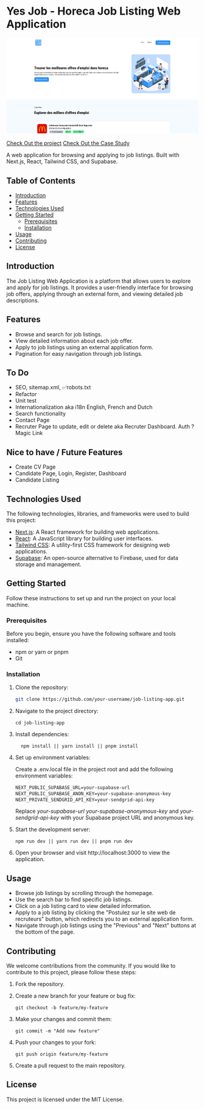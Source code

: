 # Yes Job - Horeca Job Listing Web Application

[![Yes Job - Horeca Job Board](https://github.com/John4E656F/Yes-Job/blob/main/public/images/png/yesjobpreview.png 'Yes Job - Horeca Job Board')](https://yesjob.be/)

[Check Out the project](https://yesjob.be/)
[Check Out the Case Study](https://www.linkedin.com/feed/update/urn:li:activity:7120708337830113281/)

A web application for browsing and applying to job listings. Built with Next.js, React, Tailwind CSS, and Supabase.

## Table of Contents

- [Introduction](#introduction)
- [Features](#features)
- [Technologies Used](#technologies-used)
- [Getting Started](#getting-started)
  - [Prerequisites](#prerequisites)
  - [Installation](#installation)
- [Usage](#usage)
- [Contributing](#contributing)
- [License](#license)

## Introduction

The Job Listing Web Application is a platform that allows users to explore and apply for job listings. It provides a user-friendly interface for browsing job offers, applying through an external form, and viewing detailed job descriptions.

## Features

- Browse and search for job listings.
- View detailed information about each job offer.
- Apply to job listings using an external application form.
- Pagination for easy navigation through job listings.

## To Do

- SEO, sitemap.xml, ✅robots.txt
- Refactor
- Unit test
- Internationalization aka i18n English, French and Dutch
- Search functionality
- Contact Page
- Recruter Page to update, edit or delete aka Recruter Dashboard. Auth ?Magic Link

## Nice to have / Future Features

- Create CV Page
- Candidate Page, Login, Register, Dashboard
- Candidate Listing

## Technologies Used

The following technologies, libraries, and frameworks were used to build this project:

- [Next.js](https://nextjs.org/): A React framework for building web applications.
- [React](https://reactjs.org/): A JavaScript library for building user interfaces.
- [Tailwind CSS](https://tailwindcss.com/): A utility-first CSS framework for designing web applications.
- [Supabase](https://supabase.io/): An open-source alternative to Firebase, used for data storage and management.

## Getting Started

Follow these instructions to set up and run the project on your local machine.

### Prerequisites

Before you begin, ensure you have the following software and tools installed:

- npm or yarn or pnpm
- Git

### Installation

1. Clone the repository:

   ```bash
   git clone https://github.com/your-username/job-listing-app.git
   ```

2. Navigate to the project directory:

   ```
   cd job-listing-app
   ```

3. Install dependencies:

   ```
     npm install || yarn install || pnpm install
   ```

4. Set up environment variables:

   Create a .env.local file in the project root and add the following environment variables:

   ```
   NEXT_PUBLIC_SUPABASE_URL=your-supabase-url
   NEXT_PUBLIC_SUPABASE_ANON_KEY=your-supabase-anonymous-key
   NEXT_PRIVATE_SENDGRID_API_KEY=your-sendgrid-api-key
   ```

   Replace <i>your-supabase-url</i> <i>your-supabase-anonymous-key</i> and <i>your-sendgrid-api-key</i> with your Supabase project URL and anonymous key.

5. Start the development server:

   ```
   npm run dev || yarn run dev || pnpm run dev
   ```

6. Open your browser and visit http://localhost:3000 to view the application.

## Usage

- Browse job listings by scrolling through the homepage.
- Use the search bar to find specific job listings.
- Click on a job listing card to view detailed information.
- Apply to a job listing by clicking the "Postulez sur le site web de recruteurs" button, which redirects you to an external application form.
- Navigate through job listings using the "Previous" and "Next" buttons at the bottom of the page.

## Contributing

We welcome contributions from the community. If you would like to contribute to this project, please follow these steps:

1. Fork the repository.

2. Create a new branch for your feature or bug fix:

   ```
   git checkout -b feature/my-feature
   ```

3. Make your changes and commit them:

   ```
   git commit -m "Add new feature"
   ```

4. Push your changes to your fork:

   ```
   git push origin feature/my-feature
   ```

5. Create a pull request to the main repository.

## License

This project is licensed under the MIT License.
